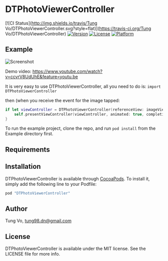 # DTPhotoViewerController

[![CI Status](http://img.shields.io/travis/Tung Vo/DTPhotoViewerController.svg?style=flat)](https://travis-ci.org/Tung Vo/DTPhotoViewerController)
[![Version](https://img.shields.io/cocoapods/v/DTPhotoViewerController.svg?style=flat)](http://cocoapods.org/pods/DTPhotoViewerController)
[![License](https://img.shields.io/cocoapods/l/DTPhotoViewerController.svg?style=flat)](http://cocoapods.org/pods/DTPhotoViewerController)
[![Platform](https://img.shields.io/cocoapods/p/DTPhotoViewerController.svg?style=flat)](http://cocoapods.org/pods/DTPhotoViewerController)

## Example
![Screenshot](example.gif)

Demo video: https://www.youtube.com/watch?v=ccvrV8UdUhE&feature=youtu.be

It is very easy to use DTPhotoViewerController, all you need to do is:
`import DTPhotoViewerController`

then (when you receive the event for the image tapped:
```swift
if let viewController = DTPhotoViewerController(referenceView: imageView, image: image) {
    self.presentViewController(viewController, animated: true, completion: nil)
}
```

To run the example project, clone the repo, and run `pod install` from the Example directory first.

## Requirements

## Installation

DTPhotoViewerController is available through [CocoaPods](http://cocoapods.org). To install
it, simply add the following line to your Podfile:

```ruby
pod "DTPhotoViewerController"
```

## Author

Tung Vo, tung98.dn@gmail.com

## License

DTPhotoViewerController is available under the MIT license. See the LICENSE file for more info.
